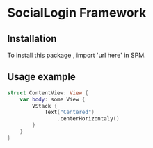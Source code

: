 # SocialLogin Framework

## Installation

To install this package , import 'url here' in SPM.

## Usage example

```swift
struct ContentView: View {
    var body: some View {
        VStack {
            Text("Centered")
                .centerHorizontaly()
        }
    }
}

```

